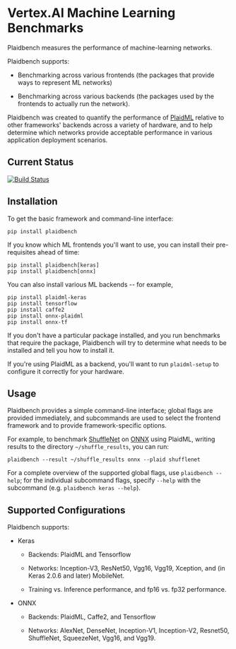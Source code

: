 # Vertex.AI Machine Learning Benchmarks

Plaidbench measures the performance of machine-learning networks.

Plaidbench supports:

* Benchmarking across various frontends (the packages that provide ways to represent ML networks)

* Benchmarking across various backends (the packages used by the frontends to actually run the network).

Plaidbench was created to quantify the performance of [PlaidML](http://www.github.com/plaidml/plaidml) relative to other frameworks' backends across a variety of hardware, and to help determine which networks provide acceptable performance in various application deployment scenarios.

## Current Status

[![Build Status](https://travis-ci.org/plaidml/plaidbench.svg?branch=master)](https://travis-ci.org/plaidml/plaidbench)

## Installation

To get the basic framework and command-line interface:

    pip install plaidbench

If you know which ML frontends you'll want to use, you can install their pre-requisites ahead of time:

    pip install plaidbench[keras]
    pip install plaidbench[onnx]

You can also install various ML backends -- for example,

    pip install plaidml-keras
    pip install tensorflow
    pip install caffe2
    pip install onnx-plaidml
    pip install onnx-tf

If you don't have a particular package installed, and you run benchmarks that require the package, Plaidbench will try to determine what needs to be installed and tell you how to install it.

If you're using PlaidML as a backend, you'll want to run `plaidml-setup` to configure it correctly for your hardware.

## Usage

Plaidbench provides a simple command-line interface; global flags are provided immediately, and subcommands are used to select the frontend framework and to provide framework-specific options.

For example, to benchmark [ShuffleNet](https://arxiv.org/abs/1707.01083) on [ONNX](https://onnx.ai/) using PlaidML, writing results to the directory `~/shuffle_results`, you can run:

    plaidbench --result ~/shuffle_results onnx --plaid shufflenet

For a complete overview of the supported global flags, use `plaidbench --help`; for the individual subcommand flags, specify `--help` with the subcommand (e.g. `plaidbench keras --help`).

## Supported Configurations

Plaidbench supports:

* Keras

  * Backends: PlaidML and Tensorflow

  * Networks: Inception-V3, ResNet50, Vgg16, Vgg19, Xception, and (in Keras 2.0.6 and later) MobileNet.

  * Training vs. Inference performance, and fp16 vs. fp32 performance.

* ONNX

  * Backends: PlaidML, Caffe2, and Tensorflow

  * Networks: AlexNet, DenseNet, Inception-V1, Inception-V2, Resnet50, ShuffleNet, SqueezeNet, Vgg16, and Vgg19.
